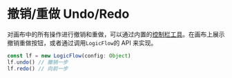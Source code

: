 # 撤销/重做 Undo/Redo

对画布中的所有操作进行撤销和重做，可以通过内置的[控制栏工具](en/guide/extension/component-control)。在画布上展示撤销重做按钮，或者通过调用`LogicFlow`的 API 来实现。

```js
const lf = new LogicFlow(config: Object)
lf.undo() // 撤销一步
lf.redo() // 向前一步
```
